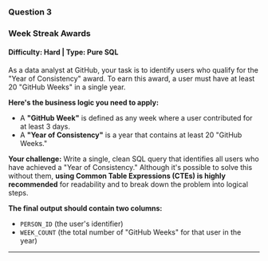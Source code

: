 ### Question 3

### **Week Streak Awards**
#### **Difficulty:** Hard | **Type:** Pure SQL

As a data analyst at GitHub, your task is to identify users who qualify for the "Year of Consistency" award. To earn this award, a user must have at least 20 "GitHub Weeks" in a single year.

**Here's the business logic you need to apply:**
* A **"GitHub Week"** is defined as any week where a user contributed for at least 3 days.
* A **"Year of Consistency"** is a year that contains at least 20 "GitHub Weeks."

**Your challenge:** Write a single, clean SQL query that identifies all users who have achieved a "Year of Consistency." Although it's possible to solve this without them, **using Common Table Expressions (CTEs) is highly recommended** for readability and to break down the problem into logical steps.

**The final output should contain two columns:**
* `PERSON_ID` (the user's identifier)
* `WEEK_COUNT` (the total number of "GitHub Weeks" for that user in the year)

---